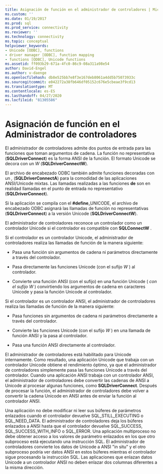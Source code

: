 ```yaml
---
title: Asignación de función en el administrador de controladores | Microsoft Docs
ms.custom: ''
ms.date: 01/19/2017
ms.prod: sql
ms.prod_service: connectivity
ms.reviewer: ''
ms.technology: connectivity
ms.topic: conceptual
helpviewer_keywords:
- Unicode [ODBC], functions
- driver manager [ODBC], function mapping
- functions [ODBC], Unicode functions
ms.assetid: ff093b29-671a-4fc0-86c9-08a311a98e54
author: David-Engel
ms.author: v-daenge
ms.openlocfilehash: db8e525bb7e8f3e167deb8061a4dd5b75073933c
ms.sourcegitcommit: e042272a38fb646df05152c676e5cbeae3f9cd13
ms.translationtype: MT
ms.contentlocale: es-ES
ms.lasthandoff: 04/27/2020
ms.locfileid: "81305586"
---
```

# <a name="function-mapping-in-the-driver-manager"></a>Asignación de función en el Administrador de controladores
El administrador de controladores admite dos puntos de entrada para las funciones que toman argumentos de cadena. La función no representativa (**SQLDriverConnect**) es la forma ANSI de la función. El formato Unicode se decora con un *W* (**SQLDriverConnectW**).  
  
 El archivo de encabezado ODBC también admite funciones decoradas con un *,* (**SQLDriverConnectA**) para la comodidad de las aplicaciones ANSI/Unicode mixtas. Las llamadas realizadas a las funciones **de** son en realidad llamadas en el punto de entrada no representativo (**SQLDriverConnect**).  
  
 Si la aplicación se compila con el **#define**_UNICODE, el archivo de encabezado ODBC asignará las llamadas de función no representativas (**SQLDriverConnect**) a la versión Unicode (**SQLDriverConnectW**).  
  
 El administrador de controladores reconoce un controlador como un controlador Unicode si el controlador es compatible con **SQLConnectW** .  
  
 Si el controlador es un controlador Unicode, el administrador de controladores realiza las llamadas de función de la manera siguiente:  
  
-   Pasa una función sin argumentos de cadena ni parámetros directamente a través del controlador.  
  
-   Pasa directamente las funciones Unicode (con el sufijo *W* ) al controlador.  
  
-   Convierte una función ANSI (con el sufijo) en una función Unicode ( *con el sufijo* *W* ) convirtiendo los argumentos de cadena en caracteres Unicode y pasa la función Unicode al controlador.  
  
 Si el controlador es un controlador ANSI, el administrador de controladores realiza las llamadas de función de la manera siguiente:  
  
-   Pasa funciones sin argumentos de cadena ni parámetros directamente a través del controlador.  
  
-   Convierte las funciones Unicode (con el sufijo *W* ) en una llamada de función ANSI y la pasa al controlador.  
  
-   Pasa una función ANSI directamente al controlador.  
  
 El administrador de controladores está habilitado para Unicode internamente. Como resultado, una aplicación Unicode que trabaja con un controlador Unicode obtiene el rendimiento óptimo, ya que el administrador de controladores simplemente pasa las funciones Unicode a través del controlador. Cuando una aplicación ANSI trabaja con un controlador ANSI, el administrador de controladores debe convertir las cadenas de ANSI a Unicode al procesar algunas funciones, como **SQLDriverConnect**. Después de procesar la función, el administrador de controladores debe volver a convertir la cadena Unicode en ANSI antes de enviar la función al controlador ANSI.  
  
 Una aplicación no debe modificar ni leer sus búferes de parámetros enlazados cuando el controlador devuelve SQL_STILL_EXECUTING o SQL_NEED_DATA. El administrador de controladores deja los búferes enlazados a ANSI hasta que el controlador devuelve SQL_SUCCESS, SQL_SUCCESS_WITH_INFO o SQL_ERROR. Una aplicación multiproceso no debe obtener acceso a los valores de parámetro enlazados en los que otro subproceso está ejecutando una instrucción SQL. El administrador de controladores convierte los datos de Unicode a ANSI "in situ" y el otro subproceso podría ver datos ANSI en estos búferes mientras el controlador sigue procesando la instrucción SQL. Las aplicaciones que enlazan datos Unicode a un controlador ANSI no deben enlazar dos columnas diferentes a la misma dirección.
